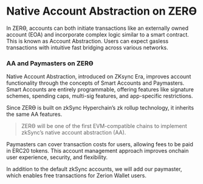 # Native Account Abstraction on ZERϴ

In ZERϴ, accounts can both initiate transactions like an externally owned account (EOA) and incorporate complex logic similar to a smart contract. This is known as Account Abstraction. Users can expect gasless transactions with intuitive fast bridging across various networks.

### AA and Paymasters on ZERϴ

Native Account Abstraction, introduced on ZKsync Era, improves account functionality through the concepts of Smart Accounts and Paymasters. Smart Accounts are entirely programmable, offering features like signature schemes, spending caps, multi-sig features, and app-specific restrictions.

Since ZERϴ is built on zkSync Hyperchain’s zk rollup technology, it inherits the same AA features. 

> ZERϴ will be one of the first EVM-compatible chains to implement zkSync’s native account abstraction (AA).
> 

Paymasters can cover transaction costs for users, allowing fees to be paid in ERC20 tokens. This account management approach improves onchain user experience, security, and flexibility. 

In addition to the default zkSync accounts, we will add our paymaster, which enables free transactions for Zerion Wallet users.